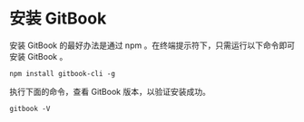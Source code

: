 # 安装 GitBook

安装 GitBook 的最好办法是通过 npm 。在终端提示符下，只需运行以下命令即可安装 GitBook 。

```shell
npm install gitbook-cli -g
```

执行下面的命令，查看 GitBook 版本，以验证安装成功。

```shell
gitbook -V
```

